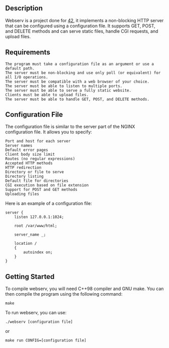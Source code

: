 ## Description

Webserv is a project done for [42](https://www.42lisboa.com/), it implements a non-blocking HTTP server that can be configured using a configuration file. It supports GET, POST, and DELETE methods and can serve static files, handle CGI requests, and upload files.

## Requirements

    The program must take a configuration file as an argument or use a default path.
    The server must be non-blocking and use only poll (or equivalent) for all I/O operations.
    The server must be compatible with a web browser of your choice.
    The server must be able to listen to multiple ports.
    The server must be able to serve a fully static website.
    Clients must be able to upload files.
    The server must be able to handle GET, POST, and DELETE methods.

## Configuration File

The configuration file is similar to the server part of the NGINX configuration file. It allows you to specify:

    Port and host for each server
    Server names
    Default error pages
    Client body size limit
    Routes (no regular expressions)
    Accepted HTTP methods
    HTTP redirection
    Directory or file to serve
    Directory listing
    Default file for directories
    CGI execution based on file extension
    Support for POST and GET methods
    Uploading files

Here is an example of a configuration file:

```
server {
	listen 127.0.0.1:1024;

	root /var/www/html;

	server_name _;

	location /
	{
		autoindex on;
	}
}
```

## Getting Started

To compile webserv, you will need C++98 compiler and GNU make. You can then compile the program using the following command:

    make

To run webserv, you can use:

    ./webserv [configuration file]

or

    make run CONFIG=[configuration file]


